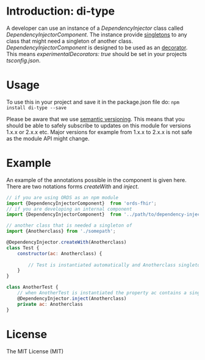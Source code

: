 # Introduction: di-type
A developer can use an instance of a _DependencyInjector_ class called _DependencyInjectorComponent_. The instance provide [singletons](https://en.wikipedia.org/wiki/Singleton_pattern) to any class that might need a singleton of another class. _DependencyInjectorComponent_ is designed to be used as an [decorator](https://www.typescriptlang.org/docs/handbook/decorators.html). This means  _experimentalDecorators: true_ should be set in your projects _tsconfig.json_.

# Usage
To use this in your project and save it in the package.json file do:
`npm install di-type --save`

Please be aware that we use [semantic versioning](http://semver.org). This means that you should be able to safely subscribe to updates on this module for versions 1.x.x or 2.x.x etc. Major versions for example from 1.x.x to 2.x.x is not safe as the module API might change.

# Example
An example of the annotations possible in the component is given here. There are two notations forms _createWith_ and _inject_.

```javascript
// if you are using ORDS as an npm module
import {DependencyInjectorComponent}  from 'ords-fhir';
// if you are developing an internal component
import {DependencyInjectorComponent}  from '../path/to/dependency-injection';

// another class that is needed a singleton of
import {Anotherclass} from './somepath';

@DependencyInjector.createWith(Anotherclass)
class Test {
    constructor(ac: Anotherclass) {
    
        // Test is instantiated automatically and Anotherclass singleton is injected
    }
}

class AnotherTest {
    // when AnotherTest is instantiated the property ac contains a singleton of Anotherclass
    @DependencyInjector.inject(Anotherclass)
    private ac: Anotherclass
}
```


# License
The MIT License (MIT)

